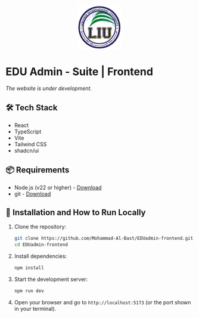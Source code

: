 <div align="center">
  <img src="public/images/liu.png" alt="EDU Admin Logo" width="120" />
</div>

# EDU Admin - Suite | Frontend

*The website is under development.*

## 🛠️ Tech Stack

- React
- TypeScript
- Vite
- Tailwind CSS
- shadcn/ui

## 📦 Requirements

- Node.js (v22 or higher) - [Download](https://nodejs.org/en/download)
- git - [Download](https://git-scm.com/downloads/win)

## 🚀 Installation and How to Run Locally

1. Clone the repository:

   ```sh
   git clone https://github.com/Mohammad-Al-Bast/EDUadmin-frontend.git
   cd EDUadmin-frontend
   ```

2. Install dependencies:

   ```sh
   npm install
   ```

3. Start the development server:

   ```sh
   npm run dev
   ```

4. Open your browser and go to `http://localhost:5173` (or the port shown in your terminal).
